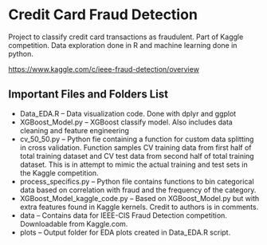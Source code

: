 ﻿# Credit Card Fraud Detection  

Project to classify credit card transactions as fraudulent. Part of Kaggle competition. Data exploration done in R and machine learning done in python. 

https://www.kaggle.com/c/ieee-fraud-detection/overview

## Important Files and Folders List

 * Data_EDA.R – Data visualization code. Done with dplyr and ggplot
 * XGBoost_Model.py – XGBoost classify model. Also includes data cleaning and feature engineering
 * cv_50_50.py – Python fie containing a function for custom data splitting in cross validation. Function samples CV training data from first half of total training dataset and CV test data from second half of total training dataset. This is in attempt to mimic the actual training and test sets in the Kaggle competition. 
 * process_specifics.py – Python file contains functions to bin categorical data based on correlation with fraud and the frequency of the category. 
 * XGBoost_Model_kaggle_code.py – Based on XGBoost_Model.py but with extra features found in Kaggle kernels. Credit to authors is in comments. 
 * data – Contains data for IEEE-CIS Fraud Detection competition. Downloadable from Kaggle.com.
 * plots – Output folder for EDA plots created in Data_EDA.R script.
 

